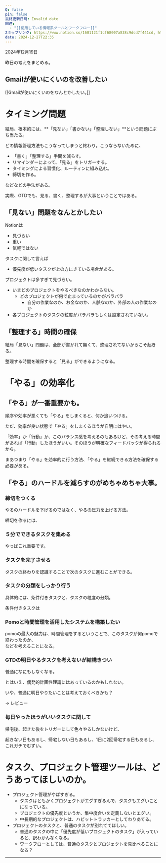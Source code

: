 ```yaml
---
Q: false
pin: false
最終更新日時: Invalid date
関連:
  - "[[使用している情報系ツールとワークフロー]]"
2ホップリンク: https://www.notion.so/1601121f1cf68007a838c9dcd7f441cd, https://www.notion.so/1611121f1cf6809fbcf4fdd9a96984d5, https://www.notion.so/395f80c6ad3f4fc490e8aedbfb937038, https://www.notion.so/4abe4d76bc3045c2b974a389849c6ff8, https://www.notion.so/9e149cc4e75744ba8873064637fa9099
date: 2024-12-27T22:35
---
```

2024年12月19日

昨日の考えをまとめる。

  

## Gmailが使いにくいのを改善したい

[[Gmailが使いにくいのをなんとかしたい。]]

  

  

# タイミング問題

結局、根本的には、**「見ない」「書かない」「整理しない」**という問題にぶち当たる。

どの情報管理方法もこうなってしまうと終わり。こうならないために、

- 「書く」「整理する」手間を減らす。
- リマインダーによって、「見る」をトリガーする。
- タイミングによる習慣化、ルーティンに組み込む。
- 締切を作る。

などなどの手法がある。

実際、GTDでも、見る、書く、整理するが大事ということではある。

  

## 「見ない」問題をなんとかしたい

Notionは

- 見づらい
- 重い
- 気軽ではない

  

タスクに関して言えば

- 優先度が低いタスクが上の方にきている場合がある。

  

プロジェクトは多すぎて見づらい。

- いまどのプロジェクトをやるべきなのかわからない。
    - どのプロジェクトが何で止まっているのかがバラバラ
        - 自分の作業なのか、お金なのか、人脈なのか、外部の人の作業なのか
- 各プロジェクトのタスクの粒度がバラバラもしくは設定されていない。

## 「整理する」時間の確保

結局「見ない」問題は、全部が書かれて無くて、整理されてないからこそ起きる。

整理する時間を確保すると「見る」ができるようになる。

  

# 「やる」の効率化

## 「やる」が一番重要かも。

順序や効率が悪くても「やる」をしまくると、何か追いつける。

ただ、効率が良い状態で「やる」をしまくるほうが自明にはやい。

「効率」か「行動」か、このバランス感を考えるのもあるけど、その考える時間があれば「行動」したほうがいい。そのほうが明確なフィードバックが得られるから。

まあつまり「やる」を効率的に行う方法、「やる」を継続できる方法を確保する必要がある。

## 「やる」のハードルを減らすのがめちゃめちゃ大事。

### 締切をつくる

やるのハードルを下げるのではなく、やるの圧力を上げる方法。

締切を作るには、

### ５分でできるタスクを集める

やっぱこれ重要です。

### タスクを完了させる

タスクの終わりを認識することで次のタスクに進むことができる。

### タスクの分類をしっかり行う

具体的には、条件付きタスクと、タスクの粒度の分類。

条件付きタスクは

### Pomoと時間管理を活用したシステムを構築したい

pomoの最大の魅力は、時間管理をするということで、このタスクが何pomoで終わったのか、  
などを考えることになる。  

  

### GTDの明日やるタスクを考えないが結構きつい

普通になにもしなくなる。

とはいえ、偶発的計画性理論にはあっているのかもしれない。

いや、普通に明日やりたいことは考えておくべきかも？

→ レビュー

  

### 毎日やったほうがいいタスクに関して

帰宅後、起きた後をトリガーにして色々やるしかないけど、

起きない日もあるし、帰宅しない日もあるし、1日に2回帰宅する日もあるし、  
これガチでむずい。  

  

  

# タスク、プロジェクト管理ツールは、どうあってほしいのか。

  

- プロジェクト管理がやばすぎる。
    - タスクはともかくプロジェクトがエグすぎるんで、タスクもエグいことになっている。
    - プロジェクトの優先度というか、集中度合いを定義しないとエグい。
    - 中長期的なプロジェクトは、ハビットトラッカーとしてわりあてる。
- プロジェクトのタスクと、普通のタスクが別れててほしい。
    - 普通のタスクの中に「優先度が低いプロジェクトのタスク」が入っていると、訳わかんなくなる。
    - ワークフローとしては、普通のタスクとプロジェクトを見比べることになる？

  

  

  

---